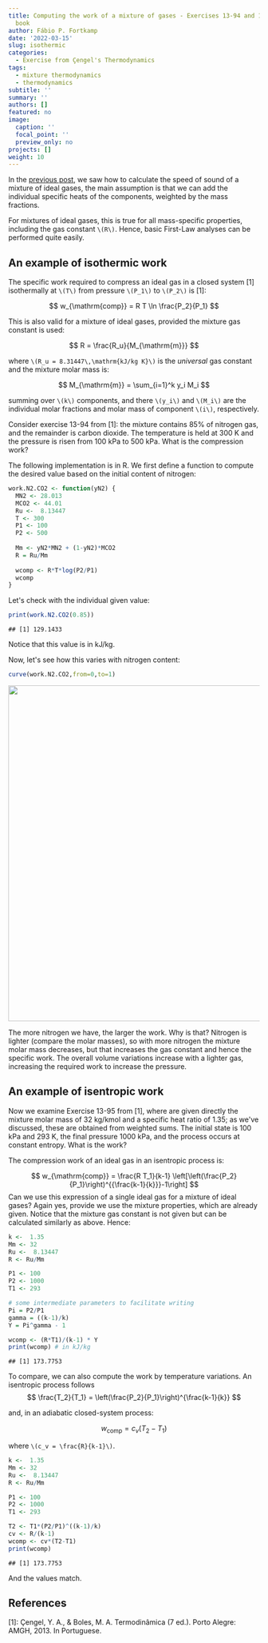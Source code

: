 ```yaml
---
title: Computing the work of a mixture of gases - Exercises 13-94 and 13-95 from Çengel's Thermodynamics
  book
author: Fábio P. Fortkamp
date: '2022-03-15'
slug: isothermic
categories:
  - Exercise from Çengel's Thermodynamics
tags:
  - mixture thermodynamics
  - thermodynamics
subtitle: ''
summary: ''
authors: []
featured: no
image:
  caption: ''
  focal_point: ''
  preview_only: no
projects: []
weight: 10
---
```


In the [previous post](https://fpfortkamp.com/post/mixture/), we saw how to calculate the speed of sound of a mixture of ideal gases, the main assumption is that we can add the individual specific heats of the components, weighted by the mass fractions.

For mixtures of ideal gases, this is true for all mass-specific properties, including the gas constant `\(R\)`. Hence, basic First-Law analyses can be performed quite easily.

## An example of isothermic work

The specific work required to compress an ideal gas  in a closed system [1] isothermally at `\(T\)` from pressure `\(P_1\)` to `\(P_2\)` is [1]:

$$
w_{\mathrm{comp}} = R T \ln \frac{P_2}{P_1}
$$

This is also valid for a mixture of ideal gases, provided the mixture gas constant is used:

$$
R = \frac{R_u}{M_{\mathrm{m}}}
$$

where `\(R_u = 8.31447\,\mathrm{kJ/kg K}\)` is the *universal* gas constant and the mixture molar mass is:

$$
M_{\mathrm{m}} = \sum_{i=1}^k y_i M_i
$$

summing over `\(k\)` components, and there `\(y_i\)` and `\(M_i\)` are the individual molar fractions and molar mass of component `\(i\)`, respectively.

Consider exercise 13-94 from [1]: the mixture contains 85% of nitrogen gas, and the remainder is carbon dioxide. The temperature is held at 300 K and the pressure is risen from 100 kPa to 500 kPa. What is the compression work?

The following implementation is in R. We first define a function to compute the desired value based on the initial content of nitrogen:


```r
work.N2.CO2 <- function(yN2) {
  MN2 <- 28.013
  MCO2 <- 44.01
  Ru <-  8.13447
  T <- 300
  P1 <- 100
  P2 <- 500
  
  Mm <- yN2*MN2 + (1-yN2)*MCO2
  R = Ru/Mm
  
  wcomp <- R*T*log(P2/P1)
  wcomp
}
```

Let's check with the individual given value:


```r
print(work.N2.CO2(0.85))
```

```
## [1] 129.1433
```

Notice that this value is in kJ/kg.

Now, let's see how this varies with nitrogen content:


```r
curve(work.N2.CO2,from=0,to=1)
```

<img src="{{< blogdown/postref >}}index.en_files/figure-html/unnamed-chunk-3-1.png" width="672" />

The more nitrogen we have, the larger the work. Why is that? Nitrogen is lighter (compare the molar masses), so with more  nitrogen the mixture molar mass decreases, but that increases the gas constant and hence the specific work. The overall volume variations increase with a lighter gas, increasing the required work to increase the pressure.

## An example of isentropic work

Now we examine Exercise 13-95 from [1], where are given directly the mixture molar mass of 32 kg/kmol and a specific heat ratio of 1.35; as we've discussed, these are obtained from weighted sums.  The initial state is 100 kPa and 293 K, the final pressure 1000 kPa, and the process occurs at constant entropy. What is the work?

The compression work of an ideal gas in an isentropic process is:

$$
w_{\mathrm{comp}} = \frac{R T_1}{k-1} \left[\left(\frac{P_2}{P_1}\right)^{{\frac{k-1}{k}}}-1\right]
$$
Can we use this expression of a single ideal gas for a mixture of ideal gases? Again yes, provide we use the mixture properties, which are already given. Notice that the mixture gas constant is not given but can be calculated similarly as above. Hence:


```r
k <-  1.35
Mm <- 32
Ru <-  8.13447
R <- Ru/Mm 

P1 <- 100
P2 <- 1000
T1 <- 293

# some intermediate parameters to facilitate writing
Pi = P2/P1
gamma = ((k-1)/k)
Y = Pi^gamma - 1

wcomp <- (R*T1)/(k-1) * Y
print(wcomp) # in kJ/kg
```

```
## [1] 173.7753
```


To compare, we can also compute the work by temperature variations. An isentropic process follows 
$$
\frac{T_2}{T_1} = \left(\frac{P_2}{P_1}\right)^{\frac{k-1}{k}}
$$

and, in an adiabatic closed-system process:

$$
w_{\mathrm{comp}} = c_v(T_2-T_1)
$$

where `\(c_v = \frac{R}{k-1}\)`.


```r
k <-  1.35
Mm <- 32
Ru <-  8.13447
R <- Ru/Mm 

P1 <- 100
P2 <- 1000
T1 <- 293

T2 <- T1*(P2/P1)^((k-1)/k)
cv <- R/(k-1)
wcomp <- cv*(T2-T1)
print(wcomp)
```

```
## [1] 173.7753
```

And the values match.

## References

[1]: Çengel, Y. A., & Boles, M. A. Termodinâmica (7 ed.). Porto Alegre: AMGH, 2013. In Portuguese.
